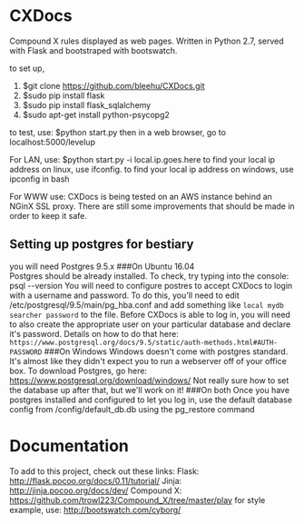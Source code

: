 # CXDocs
Compound X rules displayed as web pages. Written in Python 2.7, served with Flask and bootstraped with bootswatch.

to set up, 
1) $git clone https://github.com/bleehu/CXDocs.git
2) $sudo pip install flask 
3) $sudo pip install flask_sqlalchemy
4) $sudo apt-get install python-psycopg2

to test, use:
$python start.py
then in a web browser, go to localhost:5000/levelup

For LAN, use:
$python start.py -i local.ip.goes.here
to find your local ip address on linux, use ifconfig. 
to find your local ip address on windows, use ipconfig in bash

For WWW use:
CXDocs is being tested on an AWS instance behind an NGinX SSL proxy. There are still some improvements that should be made in order to keep it safe. 

## Setting up postgres for bestiary
you will need Postgres 9.5.x 
###On Ubuntu 16.04  
Postgres should be already installed. To check, try typing into the console: psql --version
You will need to configure postres to accept CXDocs to login with a username and password. To do this, you'll need to edit /etc/postgresql/9.5/main/pg_hba.conf and add something like 
`local mydb searcher password`
to the file. 
Before CXDocs is able to log in, you will need to also create the appropriate user on your particular database and declare it's password. Details on how to do that here:
`https://www.postgresql.org/docs/9.5/static/auth-methods.html#AUTH-PASSWORD`
###On Windows
Windows doesn't come with postgres standard. It's almost like they didn't expect you to run a webserver off of your office box. 
To download Postgres, go here: https://www.postgresql.org/download/windows/
Not really sure how to set the database up after that, but we'll work on it!
###On both
Once you have postgres installed and configured to let you log in, use the default database config from /config/default_db.db using the pg_restore command

# Documentation
To add to this project, check out these links:
Flask:
http://flask.pocoo.org/docs/0.11/tutorial/
Jinja:
http://jinja.pocoo.org/docs/dev/
Compound X:
https://github.com/trowl223/Compound_X/tree/master/play
for style example, use:
http://bootswatch.com/cyborg/
